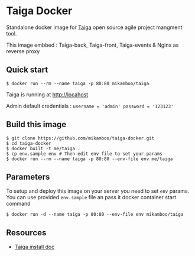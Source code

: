 # Taiga Docker

Standalone docker image for [Taiga](https://taiga.io) open source agile project mangment tool.

This image embbed : Taiga-back, Taiga-front, Taiga-events & Nginx as reverse proxy

## Quick start

```
$ docker run --rm --name taiga -p 80:80 mikamboo/taiga
```

Taiga is running at [http://locahost](http://locahost)

Admin default credentials : `username = 'admin' password = '123123'`

## Build this image 

```
$ git clone https://github.com/mikamboo/taiga-docker.git
$ cd taiga-docker
$ docker built -t me/taiga .
$ cp env.sample env # Then edit env file to set your params
$ docker run --rm --name taiga -p 80:80 --env-file env me/taiga
```

## Parameters

To setup and deploy this image on your server you need to set `env` params. 
You can use provided `env.sample` file an pass it docker container start command

```
$ docker run -d --name taiga -p 80:80 --env-file env mikamboo/taiga
```

## Resources 

* [Taiga install doc](http://taigaio.github.io/taiga-doc/dist/setup-production.html)